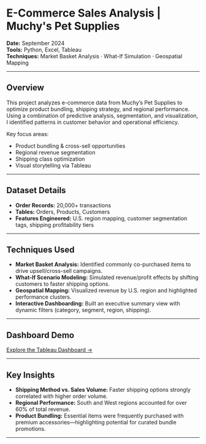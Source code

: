 #  E-Commerce Sales Analysis | Muchy's Pet Supplies

 **Date:** September 2024  
 **Tools:** Python, Excel, Tableau  
 **Techniques:** Market Basket Analysis · What-If Simulation · Geospatial Mapping

---

##  Overview

This project analyzes e-commerce data from Muchy’s Pet Supplies to optimize product bundling, shipping strategy, and regional performance. Using a combination of predictive analysis, segmentation, and visualization, I identified patterns in customer behavior and operational efficiency.

Key focus areas:
- Product bundling & cross-sell opportunities
- Regional revenue segmentation
- Shipping class optimization
- Visual storytelling via Tableau

---

##  Dataset Details

- **Order Records:** 20,000+ transactions
- **Tables:** Orders, Products, Customers
- **Features Engineered:** U.S. region mapping, customer segmentation tags, shipping profitability tiers

---

##  Techniques Used

- **Market Basket Analysis:** Identified commonly co-purchased items to drive upsell/cross-sell campaigns.
- **What-If Scenario Modeling:** Simulated revenue/profit effects by shifting customers to faster shipping options.
- **Geospatial Mapping:** Visualized revenue by U.S. region and highlighted performance clusters.
- **Interactive Dashboarding:** Built an executive summary view with dynamic filters (category, segment, region, shipping).

---

##  Dashboard Demo

[Explore the Tableau Dashboard →](https://public.tableau.com/app/profile/rishabh.jain6714/viz/ECommerce-Analysis/ExecutiveSummary?publish=yes)

---

##  Key Insights

- **Shipping Method vs. Sales Volume:** Faster shipping options strongly correlated with higher order volume.
- **Regional Performance:** South and West regions accounted for over 60% of total revenue.
- **Product Bundling:** Essential items were frequently purchased with premium accessories—highlighting potential for curated bundle promotions.

---



